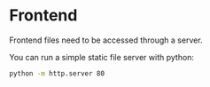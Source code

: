 # Frontend

Frontend files need to be accessed through a server.

You can run a simple static file server with python:

```bash
python -m http.server 80
```
